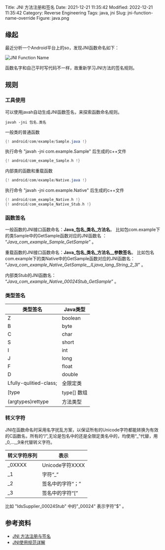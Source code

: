 Title: JNI 方法注册和签名
Date: 2021-12-21 11:35:42
Modified: 2022-12-21 11:35:42
Category: Reverse Engineering
Tags: java, jni
Slug: jni-function-name-override
Figure: java.png

## 缘起
最近分析一个Android平台上的so，发现JNI函数命名如下：

![JNI Function Name]({static}/images/jni_function_name.png)

函数名字和自己平时写代码不一样，故重新学习JNI方法的签名规则。

## 规则
### 工具使用
可以使用javah自动生成JNI函数签名，来探索函数命名规则。

```shell
javah -jni 包名.类名
```

一般类的普通函数

```java
{! android/com/example/Sample.java !}
```

执行命令 "javah -jni com.example.Sample" 后生成的c++文件

```c++
{! android/com_example_Sample.h !}
```

内部类的函数和重载函数

```java
{! android/com/example/Native.java !}
```

执行命令 "javah -jni com.example.Native" 后生成的c++文件

```c++
{! android/com_example_Native.h !}
{! android/com_example_Native_Stub.h !}
```

### 函数签名
一般函数的JNI接口函数命名：**Java_包名_类名_方法名**。
比如包com.example下的类Sample中的GetSample函数对应的JNI函数名 ： 
“*Java_com_example_Sample_GetSample*” 。

重载函数的JNI接口函数命名：**Java_包名_类名_方法名__参数签名**。
比如包名com.example下的类Native中的GetSample函数对应的JNI函数名： 
“*Java_com_example_Native_GetSample__ILjava_lang_String_2_3I*” 。

内部类Stub的JNI函数名：
“*Java_com_example_Native_00024Stub_GetSample*” 。

### 类型签名
|类型签名|Java类型|
| --- | --- |
|Z|boolean|
|B|byte|
|C|char|
|S|short|
|I|int|
|J|long|
|F|float|
|D|double|
|Lfully-qulitied-class;|全限定类|
|\[type|type\[\] 数组|
|(argtypes)rettype|方法类型|

### 转义字符
JNI在函数命名时采用名字扰乱方案，以保证所有的Unicode字符都能转换为有效的C函数名，所有的“/”,无论是包名中的还是全限定类名中的，均使用“_”代替，用_0,…,_9来代替转义字符。

|转义字符序列|表示|
| --- | --- |
|_0XXXX|Unicode字符XXXX|
|_1|字符“_”|
|_2|签名中的字符“；”|
|_3|签名中的字符“[”|

比如 "IdsSupplier_00024Stub" 中的"_00024" 表示字符"$" 。

## 参考资料
- [JNI 方法注册与签名](https://blog.csdn.net/superxlcr/article/details/72724096)
- [JNI使用规范详解](https://www.cnblogs.com/nuliniaoboke/archive/2012/10/31/2747715.html)

